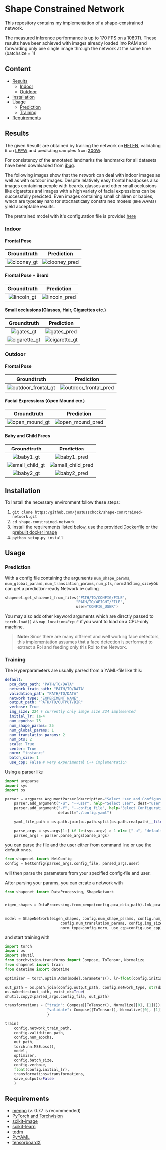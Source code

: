 # Shape Constrained Network

This repository contains my implementation of a shape-constrained network.

The measured inference performance is up to 170 FPS on a 1080Ti. 
These results have been achieved with images already loaded into RAM and 
forwarding only one single image through the network at the same time (batchsize = 1)

## Content
- [Results](#results)
  - [Indoor](#indoor)
  - [Outdoor](#outdoor)
- [Installation](#installation)
- [Usage](#usage)
  - [Prediction](#prediction)
  - [Training](#training)
- [Requirements](#requirements)

## Results

The given Results are obtained by training the network on [HELEN](http://www.ifp.illinois.edu/~vuongle2/helen/), 
validating it on [LFPW](https://neerajkumar.org/databases/lfpw/) and predicting samples from [300W](https://ibug.doc.ic.ac.uk/resources/300-W/).

For consistency of the annotated landmarks the landmarks for all datasets have been downloaded from [ibug](https://ibug.doc.ic.ac.uk/resources/facial-point-annotations/).

The following images show that the network can deal with indoor images as well as with outdoor images.
Despite relatively easy frontal headposes also images containing people with beards, glasses and other 
small occlusions like cigarettes and images with a high variety of facial expressions can be successfully 
predicted. 
Even images containing small children or babies, which are typically hard for stochastically constrained models (like AAMs)
yield acceptable results.


The pretrained model with it's configuration file is provided [here](https://drive.google.com/open?id=15nA0wEKoaDfDInEXwGBxDnVLD6bPX_i_)

### Indoor

#### Frontal Pose

|Groundtruth|Prediction|
|:---------:|:--------:|
|![clooney_gt](images/indoor_015_gt.png "Frontal Pose Groundtruth") | ![clooney_pred](images/indoor_015_pred.png "Frontal Pose Prediction")|

#### Frontal Pose + Beard

|Groundtruth|Prediction|
|:---------:|:--------:|
|![lincoln_gt](images/indoor_026_gt.png "Frontal Pose + Beard Groundtruth") | ![lincoln_pred](images/indoor_026_pred.png "Frontal Pose + Beard Prediction")|

#### Small occlusions (Glasses, Hair, Cigarettes etc.)
|Groundtruth|Prediction|
|:---------:|:--------:|
|![gates_gt](images/indoor_037_gt.png "Frontal Pose + Glasses Groundtruth") | ![gates_pred](images/indoor_037_pred.png "Frontal Pose + Glasses Prediction")|
|![cigarette_gt](images/indoor_076_gt.png "Frontal Pose + Cigarette Groundtruth") | ![cigarette_gt](images/indoor_076_pred.png "Frontal Pose + Cigarette Groundtruth")|


### Outdoor
#### Frontal Pose
|Groundtruth|Prediction|
|:---------:|:--------:|
|![outdoor_frontal_gt](images/outdoor_027_gt.png "Frontal Pose Groundtruth") | ![outdoor_frontal_pred](images/outdoor_027_pred.png "Frontal Pose Prediction")|


#### Facial Expressions (Open Mound etc.)
|Groundtruth|Prediction|
|:---------:|:--------:|
|![open_mound_gt](images/outdoor_019_gt.png "Frontal Pose + Open Mound Groundtruth") | ![open_mound_pred](images/outdoor_019_pred.png "Frontal Pose + Open Mound Prediction")|


#### Baby and Child Faces
|Groundtruth|Prediction|
|:---------:|:--------:|
|![baby1_gt](images/outdoor_033_gt.png "Small Child Groundtruth") | ![baby1_pred](images/outdoor_033_pred.png "Small Child Prediction")|
|![small_child_gt](images/outdoor_043_gt.png "Small Child Groundtruth") | ![small_child_pred](images/outdoor_043_pred.png "Small Child Prediction")|
|![baby2_gt](images/outdoor_259_gt.png "Baby Groundtruth") | ![baby2_pred](images/outdoor_259_pred.png "Baby Prediction")|




## Installation
To Install the necessary environment follow these steps:

1. `git clone https:/github.com/justusschock/shape-constrained-network.git`
2. `cd shape-constrained-network`
3. Install the requirements listed below, use the provided [Dockerfile](docker/Dockerfile) or the [prebuilt docker image](https://hub.docker.com/r/justusschock/shape-constrained-network/)
4. `python setup.py install`

## Usage
### Prediction
With a config file containing the arguments  `num_shape_params`, `num_global_params`,
  `num_translation_params`, `num_pts`, `norm` and `img_size`you can get a prediction-ready Network by calling
 ```python
shapenet.get_shapenet_from_files("PATH/TO/CONFIG/FILE", 
                                 "PATH/TO/WEIGHT/FILE", 
                                 user="CONFIG_USER")

```

You may also add other keyword arguments which are directly passed to `torch.load()`
as `map_location="cpu"` if you want to load on a CPU-only machine.

> **Note:** Since there are many different and well working face detectors, this implementation
> assumes that a face detection is performed to extract a RoI and feeding only this RoI to the Network.

### Training
The Hyperparameters are usually parsed from a YAML-file like this:

```YAML
default:
  pca_data_path: "PATH/TO/DATA"
  network_train_path: "PATH/TO/DATA"
  validation_path: "PATH/TO/DATA"
  network_type: "EXPERIMENT_NAME"
  output_path: "PATH/TO/OUTPUT/DIR"
  verbose: True
  img_size: 224 # currently only image size 224 implemented
  initial_lr: 1e-4
  num_epochs: 75
  num_shape_params: 25
  num_global_params: 1
  num_translation_params: 2
  num_pts: 2
  scale: True
  center: True
  norm: "instance"
  batch_size: 1
  use_cpp: False # very experimental C++ implementation
```

Using a parser like 

```python
import argparse
import sys
import os

parser = argparse.ArgumentParser(description="Select User and Configuration file")
    parser.add_argument("-u", "--user", help="Select User", dest="user", type=str, default="default")
    parser.add_argument("-f", "--config_file", help="Select Configuration file", dest="config_file", type=str,
                        default="./config.yaml")

    yaml_file_path = os.path.join(os.path.split(os.path.realpath(__file__))[0], "config.yaml")

    parse_args = sys.argv[1:] if len(sys.argv) > 1 else ["-u", "default", "-f", yaml_file_path]
    parsed_args = parser.parse_args(parse_args)
```

you can parse the file and the user either from command line or use the default ones.

```python
from shapenet import NetConfig
config = NetConfig(parsed_args.config_file, parsed_args.user)
```
will then parse the parameters from your specified config-file and user.

After parsing your params, you can create a network with

```python
from shapenet import DataProcessing, ShapeNetwork


eigen_shapes = DataProcessing.from_menpo(config.pca_data_path).lmk_pca(config.scale, config.center,
                                                                           n_components=config.num_shape_params)

model = ShapeNetwork(eigen_shapes, config.num_shape_params, config.num_global_params,
                         config.num_translation_params, config.img_size,
                         norm_type=config.norm, use_cpp=config.use_cpp)
```
and start training with 
```python
import torch
import os
import shutil
from torchvision.transforms import Compose, ToTensor, Normalize
from shapenet import train
from datetime import datetime

optimizer = torch.optim.Adam(model.parameters(), lr=float(config.initial_lr))

out_path = os.path.join(config.output_path, config.network_type, str(datetime.now().strftime("%y-%m-%d_%H-%M-%S")))
os.makedirs(out_path, exist_ok=True)
shutil.copy2(parsed_args.config_file, out_path)

transformations = {"train": Compose([ToTensor(), Normalize([0], [1])]),
                   "validate": Compose([ToTensor(), Normalize([0], [1])])
                   }

train(
    config.network_train_path,
    config.validation_path,
    config.num_epochs,
    out_path,
    torch.nn.MSELoss(),
    model,
    optimizer,
    config.batch_size,
    config.verbose,
    float(config.initial_lr),
    transformations=transformations,
    save_outputs=False
    )
```
## Requirements
* [menpo](https://www.menpo.org/installation/) (v. 0.7.7 is recommended)
* [PyTorch and Torchvision](https://pytorch.org/)
* [scikit-image](https://scikit-image.org/)
* [scikit-learn](http://scikit-learn.org/stable/)
* [tqdm](https://github.com/tqdm/tqdm)
* [PyYAML](https://pyyaml.org/)
* [tensorboardX](https://github.com/lanpa/tensorboardX)
